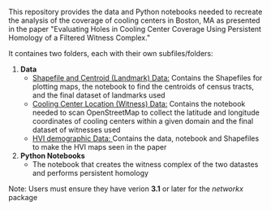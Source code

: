 This repository provides the data and Python notebooks needed to recreate the analysis of the coverage of cooling centers in Boston, MA as presented in the paper "Evaluating Holes in Cooling Center Coverage Using Persistent Homology of a Filtered Witness Complex."

It containes two folders, each with their own subfiles/folders:
  1) **Data**
      - <ins>Shapefile and Centroid (Landmark) Data:</ins> Contains the Shapefiles for plotting maps, the notebook to find the centroids of census tracts, and the final dataset of landmarks used
      - <ins>Cooling Center Location (Witness) Data:</ins> Contains the notebook needed to scan OpenStreetMap to collect the latitude and longitude coordinates of cooling centers within a given domain and the final dataset of witnesses used
      - <ins> HVI demographic Data: </ins> Contains the data, notebook and Shapefiles to make the HVI maps seen in the paper
  3) **Python Notebooks**
      - The notebook that creates the witness complex of the two datastes and performs persistent homology

Note: Users must ensure they have verion **3.1** or later for the *networkx* package
